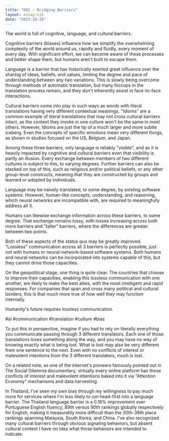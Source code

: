 ```yaml
---
title: "092 - Bridging Barriers"
layout: essay.njk
date: "2023-10-28"
---
```


The world is full of cognitive, language, and cultural barriers.

Cognitive barriers (biases) influence how we simplify the overwhelming complexity of the world around us, rapidly and fluidly, every moment of every day. With significant effort, we can become aware of these processes and better shape them, but humans aren't built to escape them.

Language is a barrier that has historically exerted great influence over the sharing of ideas, beliefs, and values, limiting the degree and pace of understanding between any two variations. This is slowly being overcome through methods of automatic translation, but many hiccups in the translation process remain, and they don't inherently assist in face-to-face interactions.

Cultural barriers come into play in such ways as words with literal translations having very different contextual meanings. "Idioms" are a common example of literal translations that may not cross cultural barriers intact, as the context they invoke in one culture won't be the same in most others. However, Idioms are just the tip of a much larger and more subtle iceberg. Even the concepts of specific emotions mean very different things, as shown in studies focused on the US, Belgium, and Japan.

Among these three barriers, only language is reliably "visible", and as it is heavily impacted by cognitive and cultural barriers even that visibility is partly an illusion. Every exchange between members of two different cultures is subject to this, to varying degrees. Further barriers can also be stacked on top of this, such as religious and/or political beliefs, or any other group-level constructs, meaning that they are constructed by groups and learned or adopted by individuals.

Language may be naively translated, to some degree, by existing software systems. However, human-like concepts, understanding, and reasoning, which neural networks are incompatible with, are required to meaningfully address all 3.

Humans can likewise exchange information across these barriers, to some degree. That exchange remains lossy, with losses increasing across both more barriers and "taller" barriers, where the differences are greater between two points.

Both of these aspects of the status quo may be greatly improved. "Lossless" communication across all 3 barriers is perfectly possible, just not with humans or neural-network-based software systems. Both humans and neural networks can be incorporated into systems capable of this, but they cannot drive those capacities.

On the geopolitical stage, one thing is quite clear. The countries that choose to improve their capacities, enabling this lossless communication with one another, are likely to make the best allies, with the most intelligent and rapid responses. For companies that span and cross many political and cultural borders, this is that much more true of how well they may function internally.

Humanity's future requires lossless communication.

#ai #communication #translation #culture #bias

To put this in perspective, imagine if you had to rely on literally everything you communicate passing through 3 different translators. Each one of those translations loses something along the way, and you may have no way of knowing exactly what is being lost. What is lost may also be very different from one sentence to the next. Even with no conflicts of interest or malevolent intentions from the 3 different translators, much is lost.

On a related note, as one of the internet's pioneers famously pointed out in The Social Dilemma documentary, virtually every online platform has those conflicts of interest and malevolent intentions baked into it via "Attention Economy" mechanisms and data harvesting.

In Thailand, I've seen my own bias through my willingness to pay much more for services where I'm less likely to run head-first into a language barrier. The Thailand language barrier is a 0.16% improvement over Portuguese English fluency, 89th versus 90th rankings globally respectively for English, making it measurably more difficult than the 30th-38th place rankings spanning Malaysia, South Korea, and China. I've also recognized many cultural barriers through obvious signaling behaviors, but absent cultural context I have no idea what those behaviors are intended to indicate.
